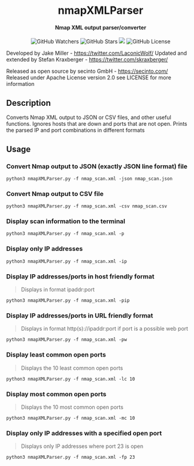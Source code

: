 <h1 align="center">nmapXMLParser</h1>
<h4 align="center">Nmap XML output parser/converter</h4>
<p align="center">
  
  <img src="https://img.shields.io/github/watchers/secinto/nmapXMLParser?label=Watchers&style=for-the-badge" alt="GitHub Watchers">
  <img src="https://img.shields.io/github/stars/secinto/nmapXMLParser?style=for-the-badge" alt="GitHub Stars">
  <a href="https://twitter.com/skraxberger"><img src="https://img.shields.io/twitter/follow/pdiscoveryio.svg?logo=twitter"></a>
  <img src="https://img.shields.io/github/license/secinto/nmapXMLParser?style=for-the-badge" alt="GitHub License">
</p>

Developed by Jake Miller - https://twitter.com/LaconicWolf/
Updated and extended by Stefan Kraxberger - https://twitter.com/skraxberger/

Released as open source by secinto GmbH - https://secinto.com/  
Released under Apache License version 2.0 see LICENSE for more information

Description
----
Converts Nmap XML output to JSON or CSV files, and other useful functions. Ignores hosts that are down and ports that are not open.
Prints the parsed IP and port combinations in different formats

## Usage

### Convert Nmap output to JSON (exactly JSON line format) file
`python3 nmapXMLParser.py -f nmap_scan.xml -json nmap_scan.json`

### Convert Nmap output to CSV file
`python3 nmapXMLParser.py -f nmap_scan.xml -csv nmap_scan.csv`

### Display scan information to the terminal
`python3 nmapXMLParser.py -f nmap_scan.xml -p`

### Display only IP addresses
`python3 nmapXMLParser.py -f nmap_scan.xml -ip`

### Display IP addresses/ports in host friendly format
> Displays in format ipaddr:port 

`python3 nmapXMLParser.py -f nmap_scan.xml -pip`

### Display IP addresses/ports in URL friendly format
> Displays in format http(s)://ipaddr:port if port is a possible web port

`python3 nmapXMLParser.py -f nmap_scan.xml -pw`

### Display least common open ports
> Displays the 10 least common open ports

`python3 nmapXMLParser.py -f nmap_scan.xml -lc 10`

### Display most common open ports
> Displays the 10 most common open ports

`python3 nmapXMLParser.py -f nmap_scan.xml -mc 10`

### Display only IP addresses with a specified open port
> Displays only IP addresses where port 23 is open

`python3 nmapXMLParser.py -f nmap_scan.xml -fp 23`
